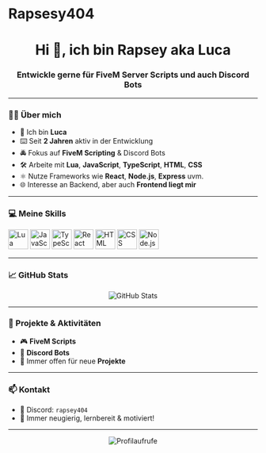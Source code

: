# Rapsesy404

<h1 align="center">Hi 👋, ich bin Rapsey aka Luca</h1>
<h3 align="center">Entwickle gerne für FiveM Server Scripts und auch Discord Bots</h3>

---

### 👨‍💻 Über mich

- 🧒 Ich bin **Luca**
- ⌨️ Seit **2 Jahren** aktiv in der Entwicklung  
- 🚔 Fokus auf **FiveM Scripting** & Discord Bots
- 🛠️ Arbeite mit **Lua**, **JavaScript**, **TypeScript**, **HTML**, **CSS**  
- ⚛️ Nutze Frameworks wie **React**, **Node.js**, **Express** uvm.  
- 🌐 Interesse an Backend, aber auch **Frontend liegt mir**

---

### 💻 Meine Skills

<p>
  <img src="https://cdn.jsdelivr.net/gh/devicons/devicon/icons/lua/lua-original.svg" width="40" alt="Lua"/>
  <img src="https://cdn.jsdelivr.net/gh/devicons/devicon/icons/javascript/javascript-original.svg" width="40" alt="JavaScript"/>
  <img src="https://cdn.jsdelivr.net/gh/devicons/devicon/icons/typescript/typescript-original.svg" width="40" alt="TypeScript"/>
  <img src="https://cdn.jsdelivr.net/gh/devicons/devicon/icons/react/react-original.svg" width="40" alt="React"/>
  <img src="https://cdn.jsdelivr.net/gh/devicons/devicon/icons/html5/html5-original.svg" width="40" alt="HTML"/>
  <img src="https://cdn.jsdelivr.net/gh/devicons/devicon/icons/css3/css3-original.svg" width="40" alt="CSS"/>
  <img src="https://cdn.jsdelivr.net/gh/devicons/devicon/icons/nodejs/nodejs-original.svg" width="40" alt="Node.js"/>
</p>

---

### 📈 GitHub Stats

<p align="center">
  <img src="https://github-readme-stats.vercel.app/api?username=Rapsey404&show_icons=true&theme=tokyonight" alt="GitHub Stats" />
</p>

---

### 🚀 Projekte & Aktivitäten

- 🎮 **FiveM Scripts**
- 🤖 **Discord Bots**
- 🧪 Immer offen für neue **Projekte**

---

### 📫 Kontakt

- 💬 Discord: `rapsey404`  
- 🧠 Immer neugierig, lernbereit & motiviert!

---

<p align="center">
  <img src="https://komarev.com/ghpvc/?username=Rapsey&label=Profilaufrufe&color=blue&style=flat" alt="Profilaufrufe" />
</p>
